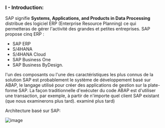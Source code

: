### I - Introduction:

SAP signifie **Systems, Applications, and Products in Data Processing** distribue des logiciel ERP (Enterprise Resource Planning) ce qui permetteras de gérer l'activité des grandes et petites entreprises. SAP 
propose cinq ERP : 

- SAP ERP
- S/4HANA
- S/4HANA Cloud
- SAP Business One
- SAP Business ByDesign.

l'un des composants ou l'une des caractéristiques les plus connus de la solution SAP est probablement le système de développement
basé sur ABAP, le langage utilisé pour créer des applications de gestion sur la plate-forme SAP.
La façon traditionnelle d'exécuter du code ABAP est d'utiliser une transaction, par exemple, à partir de n'importe quel client SAP existant (que nous examinerons plus tard).
examiné plus tard)


Architecture basé sur SAP:

![image](https://user-images.githubusercontent.com/75935486/153075426-0fede564-f780-4880-bd9e-646b50f574c2.png)


